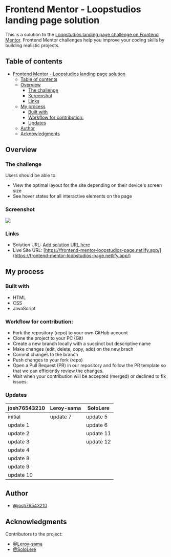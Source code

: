 # Frontend Mentor - Loopstudios landing page solution

This is a solution to the [Loopstudios landing page challenge on Frontend Mentor](https://www.frontendmentor.io/challenges/loopstudios-landing-page-N88J5Onjw). Frontend Mentor challenges help you improve your coding skills by building realistic projects.

## Table of contents

- [Frontend Mentor - Loopstudios landing page solution](#frontend-mentor---loopstudios-landing-page-solution)
  - [Table of contents](#table-of-contents)
  - [Overview](#overview)
    - [The challenge](#the-challenge)
    - [Screenshot](#screenshot)
    - [Links](#links)
  - [My process](#my-process)
    - [Built with](#built-with)
    - [Workflow for contribution:](#workflow-for-contribution)
    - [Updates](#updates)
  - [Author](#author)
  - [Acknowledgments](#acknowledgments)

## Overview

### The challenge

Users should be able to:

- View the optimal layout for the site depending on their device's screen size
- See hover states for all interactive elements on the page

### Screenshot

![](./screenshot.jpg)

### Links

- Solution URL: [Add solution URL here]()
- Live Site URL: [https://frontend-mentor-loopstudios-page.netlify.app/](https://frontend-mentor-loopstudios-page.netlify.app/)

## My process

### Built with

- HTML
- CSS
- JavaScript

### Workflow for contribution:

- Fork the repository (repo) to your own GitHub account
- Clone the project to your PC (Git)
- Create a new branch locally with a succinct but descriptive name
- Make changes (edit, delete, copy, add) on the new brach
- Commit changes to the branch
- Push changes to your fork (repo)
- Open a Pull Request (PR) in our repository and follow the PR template so that we can efficiently review the changes.
- Wait when your contribution will be accepted (merged) or declined to fix issues.

### Updates

| josh76543210 | Leroy-sama | SoloLere |
| ------------ | ---------- | -------- |
| initial      | update 7   | update 5 |
| update 1     |            | update 6 |
| update 2     |            | update 11|
| update 3     |            | update 12|
| update 4     |            |          |
| update 8     |            |          |
| update 9     |            |          |
| update 10    |            |          |

## Author

- [@josh76543210](https://github.com/josh76543210)

## Acknowledgments

Contributors to the project:

- [@Leroy-sama](https://github.com/Leroy-sama)
- [@SoloLere](https://github.com/SoloLere)

